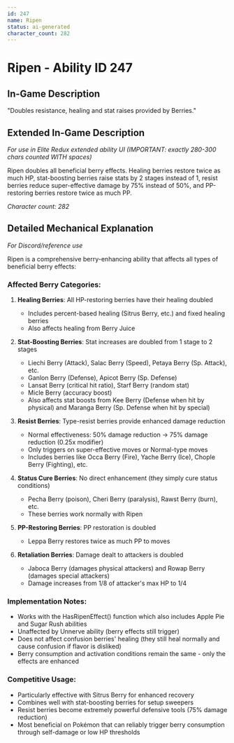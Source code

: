 ```yaml
---
id: 247
name: Ripen
status: ai-generated
character_count: 282
---
```


# Ripen - Ability ID 247

## In-Game Description
"Doubles resistance, healing and stat raises provided by Berries."

## Extended In-Game Description
*For use in Elite Redux extended ability UI (IMPORTANT: exactly 280-300 chars counted WITH spaces)*

Ripen doubles all beneficial berry effects. Healing berries restore twice as much HP, stat-boosting berries raise stats by 2 stages instead of 1, resist berries reduce super-effective damage by 75% instead of 50%, and PP-restoring berries restore twice as much PP.

*Character count: 282*

## Detailed Mechanical Explanation
*For Discord/reference use*

Ripen is a comprehensive berry-enhancing ability that affects all types of beneficial berry effects:

### Affected Berry Categories:

1. **Healing Berries**: All HP-restoring berries have their healing doubled
   - Includes percent-based healing (Sitrus Berry, etc.) and fixed healing berries
   - Also affects healing from Berry Juice

2. **Stat-Boosting Berries**: Stat increases are doubled from 1 stage to 2 stages
   - Liechi Berry (Attack), Salac Berry (Speed), Petaya Berry (Sp. Attack), etc.
   - Ganlon Berry (Defense), Apicot Berry (Sp. Defense)
   - Lansat Berry (critical hit ratio), Starf Berry (random stat)
   - Micle Berry (accuracy boost)
   - Also affects stat boosts from Kee Berry (Defense when hit by physical) and Maranga Berry (Sp. Defense when hit by special)

3. **Resist Berries**: Type-resist berries provide enhanced damage reduction
   - Normal effectiveness: 50% damage reduction → 75% damage reduction (0.25x modifier)
   - Only triggers on super-effective moves or Normal-type moves
   - Includes berries like Occa Berry (Fire), Yache Berry (Ice), Chople Berry (Fighting), etc.

4. **Status Cure Berries**: No direct enhancement (they simply cure status conditions)
   - Pecha Berry (poison), Cheri Berry (paralysis), Rawst Berry (burn), etc.
   - These berries work normally with Ripen

5. **PP-Restoring Berries**: PP restoration is doubled
   - Leppa Berry restores twice as much PP to moves

6. **Retaliation Berries**: Damage dealt to attackers is doubled
   - Jaboca Berry (damages physical attackers) and Rowap Berry (damages special attackers)
   - Damage increases from 1/8 of attacker's max HP to 1/4

### Implementation Notes:
- Works with the HasRipenEffect() function which also includes Apple Pie and Sugar Rush abilities
- Unaffected by Unnerve ability (berry effects still trigger)
- Does not affect confusion berries' healing (they still heal normally and cause confusion if flavor is disliked)
- Berry consumption and activation conditions remain the same - only the effects are enhanced

### Competitive Usage:
- Particularly effective with Sitrus Berry for enhanced recovery
- Combines well with stat-boosting berries for setup sweepers
- Resist berries become extremely powerful defensive tools (75% damage reduction)
- Most beneficial on Pokémon that can reliably trigger berry consumption through self-damage or low HP thresholds
